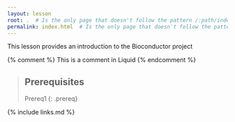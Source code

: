 ```yaml
---
layout: lesson
root: .  # Is the only page that doesn't follow the pattern /:path/index.html
permalink: index.html  # Is the only page that doesn't follow the pattern /:path/index.html
---
```

This lesson provides an introduction to the Bioconductor project

<!-- this is an html comment -->

{% comment %} This is a comment in Liquid {% endcomment %}

> ## Prerequisites
>
> Prereq1
{: .prereq}

{% include links.md %}
